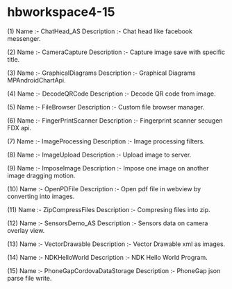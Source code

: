 # hbworkspace4-15
(1)	Name :- ChatHead_AS Description :- Chat head like facebook messenger.

(2)	Name :- CameraCapture Description :- Capture image save with specific title.

(3)	Name :- GraphicalDiagrams Description :- Graphical Diagrams MPAndroidChartApi.

(4)	Name :- DecodeQRCode Description :- Decode QR code from image.

(5)	Name :- FileBrowser Description :- Custom file browser manager.

(6)	Name :- FingerPrintScanner Description :- Fingerprint scanner secugen FDX api.

(7)	Name :- ImageProcessing Description :- Image processing filters.

(8)	Name :- ImageUpload Description :- Upload image to server.

(9)	Name :- ImposeImage Description :- Impose one image on another image dragging motion.

(10)	Name :- OpenPDFile Description :- Open pdf file in webview by converting into images.

(11)	Name :- ZipCompressFiles Description :-  Compresing files into zip.

(12)	Name :- SensorsDemo_AS Description :-  Sensors data on camera overlay view.

(13)	Name :- VectorDrawable Description :-  Vector Drawable xml as images.

(14)	Name :- NDKHelloWorld Description :-  NDK Hello World Program.

(15)	Name :- PhoneGapCordovaDataStorage Description :-  PhoneGap json parse file write.
